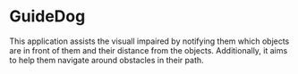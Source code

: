 # GuideDog

This application assists the visuall impaired by notifying them which objects are in front of them and their distance from the objects. Additionally, it aims to help them navigate around obstacles in their path.
